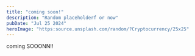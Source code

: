 ```yaml
---
title: "coming soon!"
description: "Random placeholderf or now"
pubDate: "Jul 25 2024"
heroImage: "https:source.unsplash.com/random/?Cryptocurrency/25x25"
---
```


coming SOOONN!!
